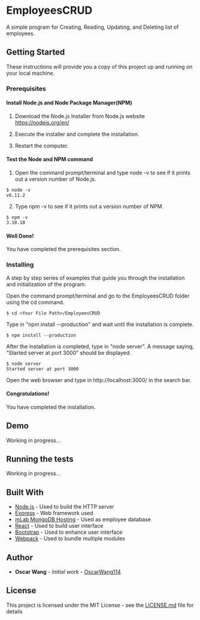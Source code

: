 # EmployeesCRUD
A simple program for Creating, Reading, Updating, and Deleting list of employees.

## Getting Started

These instructions will provide you a copy of this project up and running on your local machine.

### Prerequisites


#### Install Node.js and Node Package Manager(NPM)

1. Download the Node.js Installer from Node.js website https://nodejs.org/en/

2. Execute the installer and complete the installation.

3. Restart the computer.

#### Test the Node and NPM command

1. Open the command prompt/terminal and type node -v to see if it prints out a version number of Node.js.

```
$ node -v
v6.11.2
```

2. Type npm -v to see if it prints out a version number of NPM.

```
$ npm -v
3.10.10
```
#### Well Done!

You have completed the prerequisites section.

### Installing

A step by step series of examples that guide you through the installation and initialization of the program.

Open the command prompt/terminal and go to the EmployeesCRUD folder using the cd command.

```
$ cd <Your File Path>/EmployeesCRUD
```

Type in "npm install --production" and wait until the installation is complete.

```
$ npm install --production
```

After the installation is completed, type in "node server". A message saying, “Started server at port 3000” should be displayed.

```
$ node server
Started server at port 3000
```

Open the web browser and type in http://localhost:3000/ in the search bar.

#### Congratulations!

You have completed the installation.

## Demo

Working in progress...

## Running the tests

Working in progress...

## Built With

* [Node.js](https://nodejs.org/) - Used to build the HTTP server
* [Express](https://expressjs.com) - Web framework used
* [mLab MongoDB Hosting](https://mlab.com) - Used as employee database
* [React](https://facebook.github.io/react/) - Used to build user interface
* [Bootstrap](http://getbootstrap.com/) - Used to enhance user interface
* [Webpack](https://webpack.js.org/) - Used to bundle multiple modules

## Author

* **Oscar Wang** - *Initial work* - [OscarWang114](https://github.com/OscarWang114)

## License

This project is licensed under the MIT License - see the [LICENSE.md](https://github.com/OscarWang114/EmployeesCRUD/blob/master/LICENSE) file for details
